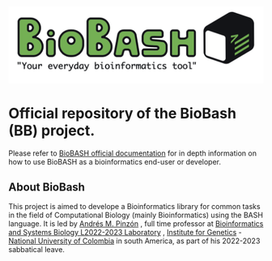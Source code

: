 ![](web/biobash_logo.png) 

# Official repository of the BioBash (BB) project.

Please refer to [BioBASH official documentation](https://github.com/ampinzonv/BB2/wiki) for in depth information on how to use BioBASH as a bioinformatics end-user or developer.

## About BioBash
This project is aimed to develope a Bioinformatics library for common tasks in the field of Computational Biology (mainly Bioinformatics) using the BASH language.
It is led by [Andrés M. Pinzón](https://www.researchgate.net/profile/Andres-Pinzon-13/research) , full time professor at [Bioinformatics and Systems Biology L2022-2023 Laboratory](https://gibbslab.github.io/) , [Institute for Genetics](https://genetica.unal.edu.co/)  - [National University of Colombia](http://unal.edu.co/)  in south America, as part of his 2022-2023 sabbatical leave.















